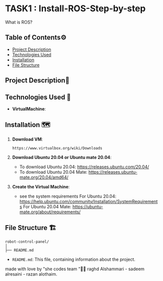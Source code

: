 # TASK1 : Install-ROS-Step-by-step

What is ROS?

## Table of Contents⚙️
- [Project Description](#project-description)
- [Technologies Used](#technologies-used)
- [Installation](#installation)
- [File Structure](#file-structure)

## Project Description📝


## Technologies Used 🔧

- **VirtualMachine**:


## Installation 🗺️

1. **Download VM**:
    ```
    https://www.virtualbox.org/wiki/Downloads
    ```

2. **Download Ubuntu 20.04 or Ubuntu mate 20.04**:
    - To download Ubuntu 20.04: https://releases.ubuntu.com/20.04/
    - To download Ubuntu 20.04 Mate: https://releases.ubuntu-mate.org/20.04/amd64/

3. **Create the Virtual Machine**:
    - see the system requirements
     For Ubuntu 20.04: https://help.ubuntu.com/community/Installation/SystemRequirements
     For Ubuntu 20.04 Mate: https://ubuntu-mate.org/about/requirements/


## File Structure 🏗️

```
robot-control-panel/
│
├── README.md
```
- `README.md`: This file, containing information about the project.

made with love by "she codes team "🤍😄
raghd Alshammari - sadeem alresaini - razan alothaim.
